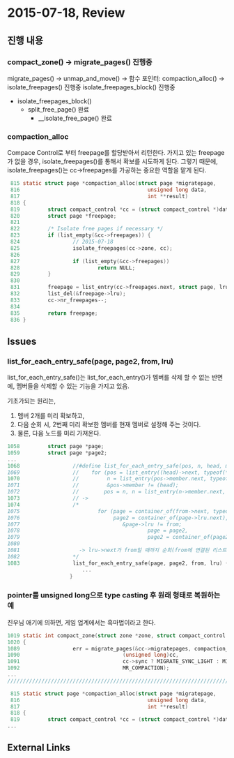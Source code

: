 2015-07-18, Review
==================

진행 내용
-------

### compact_zone() -> migrate_pages() 진행중

migrate_pages() -> unmap_and_move() -> 함수 포인터: compaction_alloc() -> isolate_freepages() 진행중 isolate_freepages_block() 진행중

* isolate_freepages_block()
    - split_free_page() 완료
        - __isolate_free_page() 완료


### compaction_alloc

Compace Control로 부터 freepage를 할당받아서 리턴한다.
가지고 있는 freepage가 없을 경우, isolate_freepages()를 통해서 확보를 시도하게 된다.
그렇기 때문에, isolate_freepages()는 cc->freepages를 가공하는 중요한 역할을 맡게 된다.

```C
 815 static struct page *compaction_alloc(struct page *migratepage,
 816                                         unsigned long data,
 817                                         int **result)
 818 {       
 819         struct compact_control *cc = (struct compact_control *)data;
 820         struct page *freepage; 
 821 
 822         /* Isolate free pages if necessary */
 823         if (list_empty(&cc->freepages)) {
 824                 // 2015-07-18
 825                 isolate_freepages(cc->zone, cc);
 826                 
 827                 if (list_empty(&cc->freepages))
 828                         return NULL;
 829         }                       
 830         
 831         freepage = list_entry(cc->freepages.next, struct page, lru);
 832         list_del(&freepage->lru);
 833         cc->nr_freepages--;                     
 834         
 835         return freepage;
 836 }
```


Issues
------

### list_for_each_entry_safe(page, page2, from, lru)

list_for_each_entry_safe()는 list_for_each_entry()가 멤버를 삭제 할 수 없는 반면에, 멤버들을 삭제할 수 있는 기능을 가지고 있음.

기초가되는 원리는,

1. 멤버 2개를 미리 확보하고, 
2. 다음 순회 시, 2번째 미리 확보한 멤버를 현재 멤버로 설정해 주는 것이다.
3. 물론, 다음 노드를 미리 가져온다.

```C
1058         struct page *page;
1059         struct page *page2;
...
1068                 //#define list_for_each_entry_safe(pos, n, head, member)          \
1069                 //    for (pos = list_entry((head)->next, typeof(*pos), member),  
1070                 //         n = list_entry(pos->member.next, typeof(*pos), member); \
1071                 //         &pos->member != (head);                    \
1072                 //        pos = n, n = list_entry(n->member.next, typeof(*n), member))
1073                 // ->
1074                 /*
1075                         for (page = container_of(from->next, typeof(*page), lru), 
1076                              page2 = container_of(page->lru.next), typeof(*page), lru);
1077                                 &page->lru != from;
1078                                         page = page2,
1079                                         page2 = container_of(page2->lru.next, typeof(*page), lru)
1080                         
1081                   -> lru->next가 from일 때까지 순회(from에 연결된 리스트를 전부 순회) 
1082                 */                      
1083                 list_for_each_entry_safe(page, page2, from, lru) {
						...
					}
```

### pointer를 unsigned long으로 type casting 후 원래 형태로 복원하는 예

진우님 애기에 의하면, 게임 업계에서는 흑마법이라고 한다.

```C
1019 static int compact_zone(struct zone *zone, struct compact_control *cc)
1020 {
1089                 err = migrate_pages(&cc->migratepages, compaction_alloc,
1090                                 (unsigned long)cc,
1091                                 cc->sync ? MIGRATE_SYNC_LIGHT : MIGRATE_ASYNC,
1092                                 MR_COMPACTION);
...
//////////////////////////////////////////////////////////////////////////////////////

 815 static struct page *compaction_alloc(struct page *migratepage,
 816                                         unsigned long data,
 817                                         int **result)
 818 {       
 819         struct compact_control *cc = (struct compact_control *)data;
...
```


External Links
--------------
